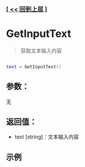 ### [[ << 回到上层 ]](index.md)

# GetInputText

> 获取文本输入内容

```lua

text = GetInputText()

```

## 参数：

无

## 返回值：

+ text [string]：文本输入内容

## 示例

```lua

```
